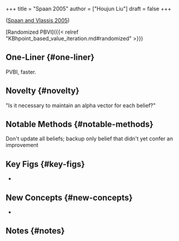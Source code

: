 +++
title = "Spaan 2005"
author = ["Houjun Liu"]
draft = false
+++

(<a href="#citeproc_bib_item_1">Spaan and Vlassis 2005</a>)

[Randomized PBVI]({{< relref "KBhpoint_based_value_iteration.md#randomized" >}})


## One-Liner {#one-liner}

PVBI, faster.


## Novelty {#novelty}

"Is it necessary to maintain an alpha vector for each belief?"


## Notable Methods {#notable-methods}

Don't update all beliefs; backup only belief that didn't yet confer an improvement


## Key Figs {#key-figs}

-


## New Concepts {#new-concepts}

-


## Notes {#notes}
